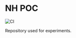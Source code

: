 # NH POC

![CI](https://github.com/Henskelis/nh-poc/actions/workflows/ci.yaml/badge.svg)

Repository used for experiments.
